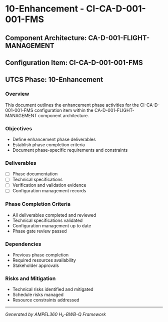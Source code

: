 # 10-Enhancement - CI-CA-D-001-001-FMS

## Component Architecture: CA-D-001-FLIGHT-MANAGEMENT
## Configuration Item: CI-CA-D-001-001-FMS
## UTCS Phase: 10-Enhancement

### Overview
This document outlines the enhancement phase activities for the CI-CA-D-001-001-FMS configuration item within the CA-D-001-FLIGHT-MANAGEMENT component architecture.

### Objectives
- Define enhancement phase deliverables
- Establish phase completion criteria
- Document phase-specific requirements and constraints

### Deliverables
- [ ] Phase documentation
- [ ] Technical specifications
- [ ] Verification and validation evidence
- [ ] Configuration management records

### Phase Completion Criteria
- All deliverables completed and reviewed
- Technical specifications validated
- Configuration management up to date
- Phase gate review passed

### Dependencies
- Previous phase completion
- Required resources availability
- Stakeholder approvals

### Risks and Mitigation
- Technical risks identified and mitigated
- Schedule risks managed
- Resource constraints addressed

---
*Generated by AMPEL360 H₂-BWB-Q Framework*
